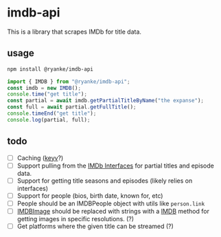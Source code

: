 # imdb-api

This is a library that scrapes IMDb for title data.

## usage

```bash
npm install @ryanke/imdb-api
```

```ts
import { IMDB } from "@ryanke/imdb-api";
const imdb = new IMDB();
console.time("get title");
const partial = await imdb.getPartialTitleByName("the expanse");
const full = await partial.getFullTitle();
console.timeEnd("get title");
console.log(partial, full);
```

## todo

- [ ] Caching ([keyv](https://www.npmjs.com/package/keyv)?)
- [ ] Support pulling from the [IMDb Interfaces](https://www.imdb.com/interfaces/) for partial titles and episode data.
- [ ] Support for getting title seasons and episodes (likely relies on interfaces)
- [ ] Support for people (bios, birth date, known for, etc)
- [ ] People should be an IMDBPeople object with utils like `person.link`
- [ ] [IMDBImage](./src/classes/IMDBImage.ts) should be replaced with strings with a [IMDB](./src/classes/IMDB) method for getting images in specific resolutions. (?)
- [ ] Get platforms where the given title can be streamed (?)

